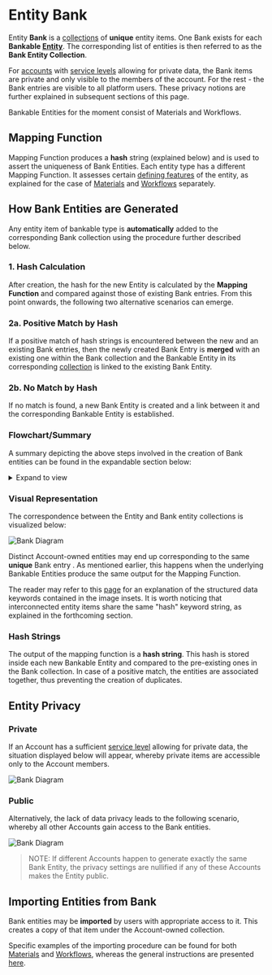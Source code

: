 # Entity Bank

Entity **Bank** is a [collections](../accounts/collections.md) of **unique** entity items. One Bank exists for each **Bankable [Entity](overview.md)**. The corresponding list of entities is then referred to as the **Bank Entity Collection**. 

For [accounts](../accounts/overview.md) with [service levels](../pricing/service-levels.md) allowing for private data, the Bank items are private and only visible to the members of the account. For the rest - the Bank entries are visible to all platform users. These privacy notions are further explained in subsequent sections of this page. 
  
 Bankable Entities for the moment consist of Materials and Workflows.

## Mapping Function

Mapping Function produces a **hash** string (explained below) and is used to assert the uniqueness of Bank Entities. Each entity type has a different Mapping Function. It assesses certain [defining features](../data-structured/overview.md#by-relation-to-uniqueness) of the entity, as explained for the case of [Materials](../materials/bank.md) and [Workflows](../workflows/bank.md) separately.


## How Bank Entities are Generated

Any entity item of bankable type is **automatically** added to the corresponding Bank collection using the procedure further described below.

### 1. Hash Calculation

After creation, the hash for the new Entity is calculated by the **Mapping Function** and compared against those of existing Bank entries. From this point onwards, the following two alternative scenarios can emerge.

### 2a. Positive Match by Hash

If a positive match of hash strings is encountered between the new and an existing Bank entries, then the newly created Bank Entry is **merged** with an existing one within the Bank collection and the Bankable Entity in its corresponding [collection](../accounts/collections.md) is linked to the existing Bank Entity.

### 2b. No Match by Hash

If no match is found, a new Bank Entity is created and a link between it and the corresponding Bankable Entity is established.

### Flowchart/Summary

A summary depicting the above steps involved in the creation of Bank entities can be found in the expandable section below: 

<details markdown="1">
  <summary>
     Expand to view
  </summary> 
    
  ![Bank Diagram](../images/entities-general/Bank-Flowchart.png "Bank Diagram")
  
  </details>

### Visual Representation

The correspondence between the Entity and Bank entity collections is visualized below:

![Bank Diagram](../images/entities-general/Bank-diagram-Mapping.png "Bank Diagram")

Distinct Account-owned entities <i class="zmdi zmdi-close-circle-o"></i> may end up corresponding to the same **unique** Bank entry <i class="zmdi zmdi-plus-circle-o"></i>. As mentioned earlier, this happens when the underlying Bankable Entities produce the same output for the Mapping Function.

The reader may refer to this [page](data.md) for an explanation of the structured data keywords contained in the image insets. It is worth noticing that interconnected entity items share the same "hash" keyword string, as explained in the forthcoming section.

### Hash Strings

The output of the mapping function is a **hash string**. This hash is stored inside each new Bankable Entity and compared to the pre-existing ones in the Bank collection. In case of a positive match, the entities are associated together, thus preventing the creation of duplicates.


## Entity Privacy

### Private 

If an Account has a sufficient [service level](../pricing/service-levels.md) allowing for private data, the situation displayed below will appear, whereby private items are accessible only to the Account members.

![Bank Diagram](../images/entities-general/Bank-diagram-Private.png "Bank Diagram")

### Public 

Alternatively, the lack of data privacy leads to the following scenario, whereby all other Accounts gain access to the Bank entities.

![Bank Diagram](../images/entities-general/Bank-diagram-Public.png "Bank Diagram")

> NOTE: If different Accounts happen to generate exactly the same Bank Entity, the privacy settings are nullified if any of these Accounts makes the Entity public.
  

## Importing Entities from Bank

Bank entities may be **imported** by users with appropriate access to it. This creates a copy of that item under the Account-owned collection.

Specific examples of the importing procedure can be found for both [Materials](../materials/bank.md) and [Workflows](../workflows/bank.md), whereas the general instructions are presented [here](actions/copy-bank.md).
